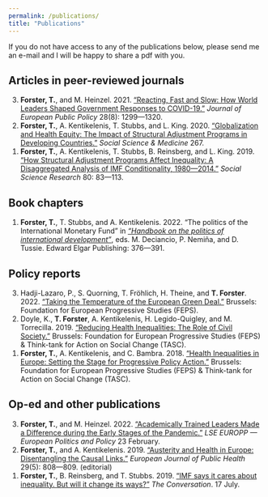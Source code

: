 ```yaml
---
permalink: /publications/
title: "Publications"
---
```


If you do not have access to any of the publications below, please send me an e-mail and I will be happy to share a pdf with you.

## Articles in peer-reviewed journals

<ol reversed>

<li> <b>Forster, T.</b>, and M. Heinzel. 2021. <a href = "https://doi.org/10.1080/13501763.2021.1942157">“Reacting, Fast and Slow: How World Leaders Shaped Government Responses to COVID-19.”</a> <i>Journal of European Public Policy</i> 28(8): 1299—1320. </li>

<li> <b>Forster, T.</b>, A. Kentikelenis, T. Stubbs, and L. King. 2020. <a href = "https://doi.org/10.1016/j.socscimed.2019.112496">“Globalization and Health Equity: The Impact of Structural Adjustment Programs in Developing Countries.”</a> <i>Social Science & Medicine</i> 267. </li>

<li> <b>Forster, T.</b>, A. Kentikelenis, T. Stubbs, B. Reinsberg, and L. King. 2019. <a href = "https://doi.org/10.1016/j.ssresearch.2019.01.001">“How Structural Adjustment Programs Affect Inequality: A Disaggregated Analysis of IMF Conditionality, 1980—2014.”</a> <i>Social Science Research</i> 80: 83—113. </li>

</ol>

## Book chapters

<ol reversed>

<li> <b>Forster, T.</b>, T. Stubbs, and A. Kentikelenis. 2022. “The politics of the International Monetary Fund” in <a href = "https://www.e-elgar.com/shop/gbp/handbook-on-the-politics-of-international-development-9781839101908.html"><i>“Handbook on the politics of international development”</i></a>, eds. M. Deciancio, P. Nemiña, and D. Tussie. Edward Elgar Publishing: 376—391. </li>

</ol>

## Policy reports

<ol reversed>

<li> Hadji-Lazaro, P., S. Quorning, T. Fröhlich, H. Theine, and <b>T. Forster</b>. 2022. <a href = "https://www.feps-europe.eu/resources/publications/842:taking-the-temperature-of-the-eu-green-deal.html">“Taking the Temperature of the European Green Deal.”</a> Brussels: Foundation for European Progressive Studies (FEPS). </li>

<li> Doyle, K., <b>T. Forster</b>, A. Kentikelenis, H. Legido-Quigley, and M. Torrecilla. 2019. <a href = "https://www.tasc.ie/assets/files/pdf/1953_tasc_health__inequalities_report_2019-final.pdf">“Reducing Health Inequalities: The Role of Civil Society.”</a> Brussels: Foundation for European Progressive Studies (FEPS) & Think-tank for Action on Social Change (TASC). </li>

<li> <b>Forster, T.</b>, A. Kentikelenis, and C. Bambra. 2018. <a href = "https://refubium.fu-berlin.de/handle/fub188/23222">“Health Inequalities in Europe: Setting the Stage for Progressive Policy Action.”</a> Brussels: Foundation for European Progressive Studies (FEPS) & Think-tank for Action on Social Change (TASC). </li>

</ol>


## Op-ed and other publications

<ol reversed>

<li> <b>Forster, T.</b>, and M. Heinzel. 2022. <a href = "https://blogs.lse.ac.uk/europpblog/2022/02/23/academically-trained-leaders-made-a-difference-during-the-early-stages-of-the-pandemic/">“Academically Trained Leaders Made a Difference during the Early Stages of the Pandemic.”</a> <i>LSE EUROPP — European Politics and Policy</i> 23 February. </li>

<li> <b>Forster, T.</b>, and A. Kentikelenis. 2019. <a href = "https://doi.org/10.1093/eurpub/cky249">“Austerity and Health in Europe: Disentangling the Causal Links.”</a> <i>European Journal of Public Health</i> 29(5): 808—809. (editorial) </li>

<li> <b>Forster, T.</b>, B. Reinsberg, and T. Stubbs. 2019. <a href = "http://theconversation.com/imf-says-it-cares-about-inequality-but-will-it-change-its-ways-120105">“IMF says it cares about inequality. But will it change its ways?”</a> <i>The Conversation</i>. 17 July. </li>

</ol>
